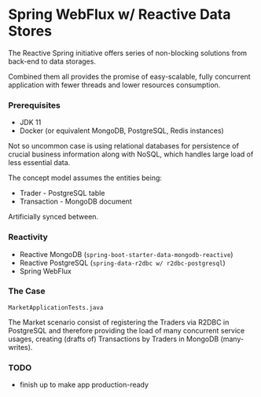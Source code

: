 # Spring WebFlux w/ Reactive Data Stores

The Reactive Spring initiative offers series of non-blocking solutions from back-end to data storages.

Combined them all provides the promise of easy-scalable, fully concurrent application with fewer threads and lower resources consumption.   


### Prerequisites

- JDK 11
- Docker (or equivalent MongoDB, PostgreSQL, Redis instances)

Not so uncommon case is using relational databases for persistence of crucial business information along with NoSQL, which handles large load of less essential data.

The concept model assumes the entities being:
- Trader - PostgreSQL table
- Transaction - MongoDB document

Artificially synced between.

### Reactivity

- Reactive MongoDB (`spring-boot-starter-data-mongodb-reactive`)
- Reactive PostgreSQL (`spring-data-r2dbc w/ r2dbc-postgresql`)
- Spring WebFlux

### The Case

`MarketApplicationTests.java`

The Market scenario consist of registering the Traders via R2DBC in PostgreSQL and therefore providing the load of many concurrent service usages, creating (drafts of) Transactions by Traders in MongoDB (many-writes).

### TODO

- finish up to make app production-ready
